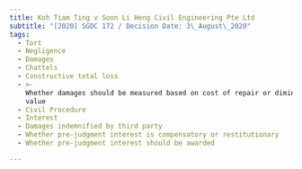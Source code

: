 ```yaml
---
title: Koh Tiam Ting v Soon Li Heng Civil Engineering Pte Ltd
subtitle: "[2020] SGDC 172 / Decision Date: 3\_August\_2020"
tags:
  - Tort
  - Negligence
  - Damages
  - Chattels
  - Constructive total loss
  - >-
    Whether damages should be measured based on cost of repair or diminution in
    value
  - Civil Procedure
  - Interest
  - Damages indemnified by third party
  - Whether pre-judgment interest is compensatory or restitutionary
  - Whether pre-judgment interest should be awarded

---
```

